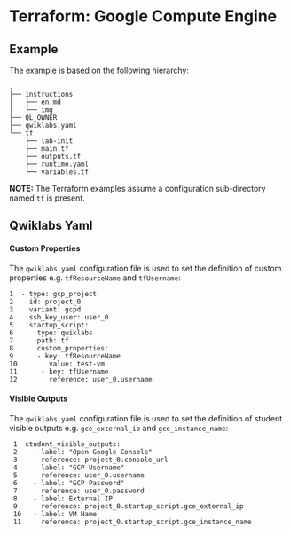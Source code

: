 # Terraform: Google Compute Engine

## Example

The example is based on the following hierarchy:

```
.
├── instructions
│   ├── en.md
│   └── img
├── QL_OWNER
├── qwiklabs.yaml
└── tf
    ├── lab-init
    ├── main.tf
    ├── outputs.tf
    ├── runtime.yaml
    └── variables.tf
```

__NOTE:__ The Terraform examples assume a configuration sub-directory 
named `tf` is present.

## Qwiklabs Yaml

#### Custom Properties

The `qwiklabs.yaml` configuration file is used to set the definition of 
custom properties e.g. `tfResourceName` and `tfUsername`:

```
1  - type: gcp_project
2    id: project_0
3    variant: gcpd
4    ssh_key_user: user_0
5    startup_script:
6      type: qwiklabs
7      path: tf
8      custom_properties:
9      - key: tfResourceName
10        value: test-vm
11      - key: tfUsername
12        reference: user_0.username
```

#### Visible Outputs

The `qwiklabs.yaml` configuration file is used to set the definition of 
student visible outputs e.g. `gce_external_ip` and `gce_instance_name`: 

```
 1  student_visible_outputs:
 2    - label: "Open Google Console"
 3      reference: project_0.console_url
 4    - label: "GCP Username"
 5      reference: user_0.username
 6    - label: "GCP Password"
 7      reference: user_0.password
 8    - label: External IP
 9      reference: project_0.startup_script.gce_external_ip
 10   - label: VM Name
 11     reference: project_0.startup_script.gce_instance_name
```
